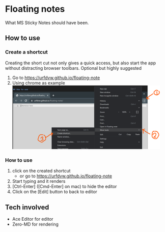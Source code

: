# Floating notes
What MS Sticky Notes should have been.

## How to use

### Create a shortcut
Creating the short cut not only gives a quick access,
but also start the app without distracting browser toolbars.
Optional but highly suggested

1. Go to https://urfdvw.github.io/floating-note
2. Using chrome as example
![](2023-03-08-18-33-40.png)

### How to use
1. click on the created shortcut
    - or go to https://urfdvw.github.io/floating-note
2. Start typing and it renders
3. [Ctrl-Enter] ([Cmd-Enter] on mac) to hide the editor
4. Click on the [Edit] button to back to editor

## Tech involved
- Ace Editor for editor
- Zero-MD for rendering
